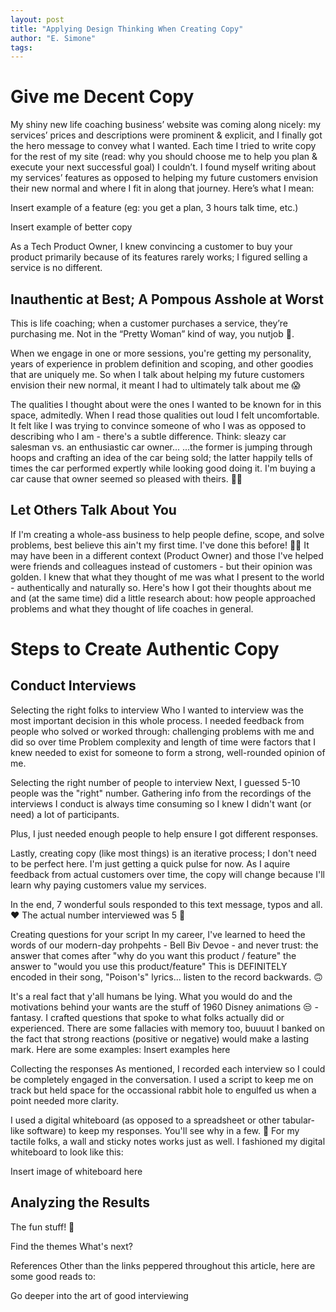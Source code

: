 ```yaml
---
layout: post
title: "Applying Design Thinking When Creating Copy"
author: "E. Simone"
tags: 
---
```


# Give me Decent Copy
My shiny new life coaching business’ website was coming along nicely: my services’ prices and descriptions were prominent & explicit, and I finally got the hero message to convey what I wanted. 
Each time I tried to write copy for the rest of my site (read: why you should choose me to help you plan & execute your next successful goal) I couldn’t. I found myself writing about my services’ features as opposed to helping my future customers envision their new normal and where I fit in along that journey. Here’s what I mean:

⁠Insert example of a feature (eg: you get a plan, 3 hours talk time, etc.)

Insert example of better copy⁠

As a Tech Product Owner, I knew convincing a customer to buy your product primarily because of its features rarely works; I figured selling a service is no different. 

## Inauthentic at Best; A Pompous Asshole at Worst
This is life coaching; when a customer purchases a service, they’re purchasing me. Not in the “Pretty Woman” kind of way, you nutjob 🥴. 

When we engage in one or more sessions, you're getting my personality, years of experience in problem definition and scoping, and other goodies that are uniquely me. So when I talk about helping my future customers envision their new normal, it meant I had to ultimately talk about me 😱

The qualities I thought about were the ones I wanted to be known for in this space, admitedly. When I read those qualities out loud I felt uncomfortable. It felt like I was trying to convince someone of who I was as opposed to describing who I am - there's a subtle difference. Think: sleazy car salesman vs. an enthusiastic car owner...
...the former is jumping through hoops and crafting an idea of the car being sold; the latter happily tells of times the car performed expertly while looking good doing it.  I'm buying a car cause that owner seemed so pleased with theirs. 👍🏾 

## Let Others Talk About You
If I'm creating a whole-ass business to help people define, scope, and solve problems, best believe this ain't my first time. I've done this before! 💪🏾 It may have been in a different context (Product Owner) and those I've helped were friends and colleagues instead of customers - but their opinion was golden. I knew that what they thought of me was what I present to the world - authentically and naturally so. Here's how I got their thoughts about me and (at the same time) did a little research about: how people approached problems and what they thought of life coaches in general. 

# Steps to Create Authentic Copy
## Conduct Interviews

Selecting the right folks to interview
Who I wanted to interview was the most important decision⁠ in this whole process. I needed feedback from people who solved or worked through:
challenging problems with me and
did so over time
Problem complexity and length of time were factors that I knew needed to exist for someone to form a strong, well-rounded opinion of me. 

Selecting the right number of people to interview
Next, I guessed 5-10 people was the "right" number.  Gathering info from the recordings of the interviews I conduct is always time consuming so I knew I didn't want (or need) a lot of participants. 

Plus, I just needed enough people to help ensure I got different responses. 

Lastly, creating copy (like most things) is an iterative process; I don't need to be perfect here. I'm just getting a quick pulse for now. As I aquire feedback from actual customers over time, the copy will change because I'll learn why paying customers value my services. 

In the end, 7 wonderful souls responded to this text message, typos and all. ♥️ The actual number interviewed was 5 🥳



Creating questions for your script
In my career, I've learned to heed the words of our modern-day prohpehts - Bell Biv Devoe - and never trust:
the answer that comes after "why do you want this product / feature" 
the answer to "would you use this product/feature"
This is DEFINITELY encoded in their song, "Poison's" lyrics... listen to the record backwards. 🙃

It's a real fact that y'all humans be lying. What you would do and the motivations behind your wants are the stuff of 1960 Disney animations 😒 - fantasy. I crafted questions that spoke to what folks actually did or experienced. There are some fallacies with memory too, buuuut I banked on the fact that strong reactions (positive or negative) would make a lasting mark. 
Here are some examples:
⁠Insert examples here⁠

Collecting the responses
As mentioned, I recorded each interview so I could be completely engaged in the conversation.  I used a script to keep me on track but held space for the occassional rabbit hole to engulfed us when a point needed more clarity. 

I used a digital whiteboard (as opposed to a spreadsheet or other tabular-like software) to keep my responses. You'll see why in a few. 👀
For my tactile folks, a wall and sticky notes works just as well. 
I fashioned my digital whiteboard to look like this: 

⁠Insert image of whiteboard here⁠


## Analyzing the Results
The fun stuff! 🎉

Find the themes 
What's next?



References
Other than the links peppered throughout this article, here are some good reads to:

Go deeper into the art of good interviewing






